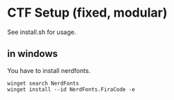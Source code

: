 # CTF Setup (fixed, modular)

See install.sh for usage.

## in windows
You have to install nerdfonts.
```
winget search NerdFonts
winget install --id NerdFonts.FiraCode -e 
```
